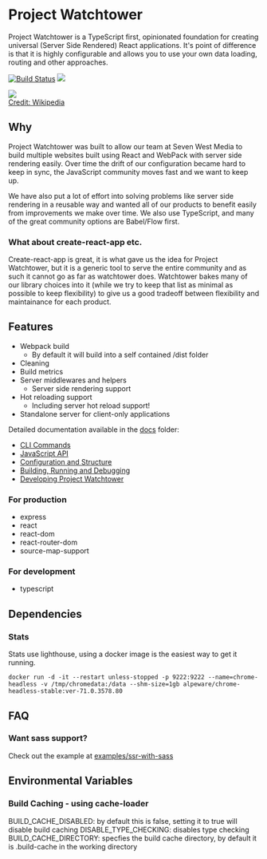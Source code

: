 # Project Watchtower

Project Watchtower is a TypeScript first, opinionated foundation for creating universal (Server Side Rendered) React applications. It's point of difference is that it is highly configurable and allows you to use your own data loading, routing and other approaches.

[![Build Status](https://travis-ci.com/sevenwestmedia/project-watchtower.svg?branch=master)](https://travis-ci.com/sevenwestmedia/project-watchtower)
[![](https://img.shields.io/npm/v/project-watchtower.svg)](https://npmjs.org/package/project-watchtower)

![](./JLsatellite2.jpg)  
[Credit: Wikipedia](https://en.wikipedia.org/wiki/File:JLsatellite2.jpg)

## Why

Project Watchtower was built to allow our team at Seven West Media to build multiple websites built using React and WebPack with server side rendering easily. Over time the drift of our configuration became hard to keep in sync, the JavaScript community moves fast and we want to keep up.

We have also put a lot of effort into solving problems like server side rendering in a reusable way and wanted all of our products to benefit easily from improvements we make over time. We also use TypeScript, and many of the great community options are Babel/Flow first.

### What about create-react-app etc.

Create-react-app is great, it is what gave us the idea for Project Watchtower, but it is a generic tool to serve the entire community and as such it cannot go as far as watchtower does. Watchtower bakes many of our library choices into it (while we try to keep that list as minimal as possible to keep flexibility) to give us a good tradeoff between flexibility and maintainance for each product.

## Features

-   Webpack build
    -   By default it will build into a self contained /dist folder
-   Cleaning
-   Build metrics
-   Server middlewares and helpers
    -   Server side rendering support
-   Hot reloading support
    -   Including server hot reload support!
-   Standalone server for client-only applications

Detailed documentation available in the [docs](./docs) folder:

-   [CLI Commands](./docs/cli.md)
-   [JavaScript API](./docs/api.md)
-   [Configuration and Structure](./docs/config.md)
-   [Building, Running and Debugging](./docs/build.md)
-   [Developing Project Watchtower](./docs/development.md)

### For production

-   express
-   react
-   react-dom
-   react-router-dom
-   source-map-support

### For development

-   typescript

## Dependencies

### Stats

Stats use lighthouse, using a docker image is the easiest way to get it running.

```
docker run -d -it --restart unless-stopped -p 9222:9222 --name=chrome-headless -v /tmp/chromedata:/data --shm-size=1gb alpeware/chrome-headless-stable:ver-71.0.3578.80
```

## FAQ

### Want sass support?

Check out the example at [examples/ssr-with-sass](examples/ssr-with-sass)

## Environmental Variables

### Build Caching - using cache-loader

BUILD_CACHE_DISABLED: by default this is false, setting it to true will disable build caching
DISABLE_TYPE_CHECKING: disables type checking
BUILD_CACHE_DIRECTORY: specfies the build cache directory, by default it is .build-cache in the working directory
